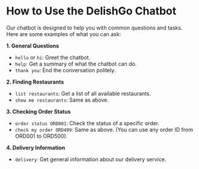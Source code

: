 # How to Use the DelishGo Chatbot

Our chatbot is designed to help you with common questions and tasks. Here are some examples of what you can ask:

**1. General Questions**

*   `hello` or `hi`: Greet the chatbot.
*   `help`: Get a summary of what the chatbot can do.
*   `thank you`: End the conversation politely.

**2. Finding Restaurants**

*   `list restaurants`: Get a list of all available restaurants.
*   `show me restaurants`: Same as above.

**3. Checking Order Status**

*   `order status ORD001`: Check the status of a specific order.
*   `check my order ORD499`: Same as above. (You can use any order ID from ORD001 to ORD500).

**4. Delivery Information**

*   `delivery`: Get general information about our delivery service.